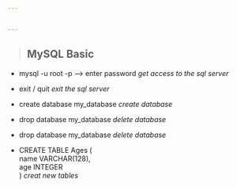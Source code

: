 ```yaml
---


---
```


<blockquote>
<h2 id="mysql-basic">MySQL Basic</h2>
</blockquote>
<ul>
<li>
<p>mysql -u root -p --&gt; enter password <em>get access to the sql server</em> <br></p>
</li>
<li>
<p>exit / quit <em>exit the sql server</em> <br></p>
</li>
<li>
<p>create database my_database <em>create database</em> <br></p>
</li>
<li>
<p>drop database my_database <em>delete database</em> <br></p>
</li>
<li>
<p>drop database my_database <em>delete database</em> <br></p>
</li>
<li>
<p>CREATE TABLE Ages ( <br>
  name VARCHAR(128), <br>
  age INTEGER <br>
) <em>creat new tables </em> <br></p>
</li>


</ul>

<!--stackedit_data:
eyJoaXN0b3J5IjpbMTg3NjY2MzcxOV19
-->
